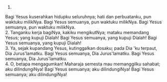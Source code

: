 1.
Bagi Yesus kuserahkan hidupku seluruhnya;
hati dan perbuatanku, pun waktuku milikNya.
Bagi Yesus semuanya, pun waktuku milikNya.
Bagi Yesus semuanya, pun waktuku milikNya.
<br>
2.
Tanganku kerja bagiNya, kakiku mengikutNya;
mataku memandang Yesus; yang kupuji Dialah!
Bagi Yesus semuanya, yang kupuji Dialah!
Bagi Yesus semuanya, yang kupuji Dialah!
<br>
3.
Ya, sejak kupandang Yesus, kutinggalkan dosaku;
pada Dia 'ku terpaut, Dia Jurus'lamatku.
Bagi Yesus semuanya, Dia Jurus'lamatku.
Bagi Yesus semuanya, Dia Jurus'lamatku.
<br>
4.
O, betapa mengagumkan! Maharaja semesta
mau memanggilku sahabat; aku dilindungiNya!
Bagi Yesus semuanya; aku dilindungiNya!
Bagi Yesus semuanya; aku dilindungiNya!